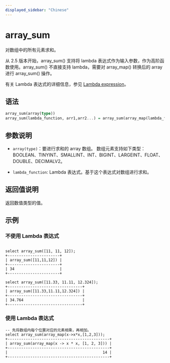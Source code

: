 ```yaml
---
displayed_sidebar: "Chinese"
---
```


# array_sum



对数组中的所有元素求和。

从 2.5 版本开始，array_sum() 支持将 lambda 表达式作为输入参数，作为高阶函数使用。array_sum() 不直接支持 lambda，需要对 array_map() 转换后的 array 进行 array_sum() 操作。

有关 Lambda 表达式的详细信息，参见 [Lambda expression](../Lambda_expression.md)。

## 语法

```Haskell
array_sum(array(type))
array_sum(lambda_function, arr1,arr2...) = array_sum(array_map(lambda_function, arr1,arr2...))
```

## 参数说明

- `array(type)`：要进行求和的 array 数组。 数组元素支持如下类型：BOOLEAN、TINYINT、SMALLINT、INT、BIGINT、LARGEINT、FLOAT、DOUBLE、DECIMALV2。

- `lambda_function`: Lambda 表达式。基于这个表达式对数组进行求和。

## 返回值说明

返回数值类型的值。

## 示例

### 不使用 Lambda 表达式

```plain text

select array_sum([11, 11, 12]);
+-----------------------+
| array_sum([11,11,12]) |
+-----------------------+
| 34                    |
+-----------------------+

select array_sum([11.33, 11.11, 12.324]);
+---------------------------------+
| array_sum([11.33,11.11,12.324]) |
+---------------------------------+
| 34.764                          |
+---------------------------------+
```

### 使用 Lambda 表达式

```plain text
-- 先将数组内每个位置对应的元素相乘，再相加。
select array_sum(array_map(x->x*x,[1,2,3]));
+---------------------------------------------+
| array_sum(array_map(x -> x * x, [1, 2, 3])) |
+---------------------------------------------+
|                                          14 |
+---------------------------------------------+
```
